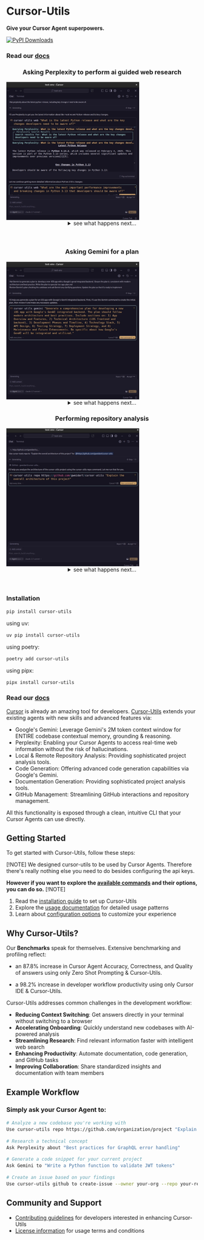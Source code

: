 # Cursor-Utils

**Give your Cursor Agent superpowers.**

[![PyPI Downloads](https://static.pepy.tech/badge/cursor-utils)](https://pypi.org/project/cursor-utils/)

### Read our [docs](https://gweidart.github.io/cursor-utils)

<div align="center">
  <div>
    <h3>Asking Perplexity to perform ai guided web research</h3>
  </div>
  <div style="display: flex;">
    <img width="350" alt="image" src="https://raw.githubusercontent.com/gweidart/cursor-utils/refs/heads/main/assets/perplexity1.jpg" />
  </div>
  <details>
    <summary>see what happens next...</summary>
    <img width="350" alt="image" src="https://raw.githubusercontent.com/gweidart/cursor-utils/refs/heads/main/assets/perplexity2.jpg" />
  </details>
  <br/>
  <br/>
  </div>
</div>

<div align="center">
  <div>
    <h3>Asking Gemini for a plan</h3>
  </div>
  <div style="display: flex;">
    <img width="350" src="https://raw.githubusercontent.com/gweidart/cursor-utils/refs/heads/main/assets/gemini1.jpg" />
  </div>
  <details>
    <summary>see what happens next...</summary>
    <img width="350" alt="image" src="https://raw.githubusercontent.com/gweidart/cursor-utils/refs/heads/main/assets/gemini2.jpg" />
    <details>
      <summary>see what happens next...</summary>
      <img width="350" alt="image" src="https://raw.githubusercontent.com/gweidart/cursor-utils/refs/heads/main/assets/gemini3.jpg" />
    </details>
  <br/>
  <br/>
  </div>
</div>

<div align="center">
  <div>
    <h3>Performing repository analysis</h3>
  </div>
  <div style="display: flex;">
    <img width="350" alt="image" src="https://raw.githubusercontent.com/gweidart/cursor-utils/refs/heads/main/assets/repo1.jpg" />
  </div>
  <details>
    <summary>see what happens next...</summary>
    <img width="350" alt="image" src="https://raw.githubusercontent.com/gweidart/cursor-utils/refs/heads/main/assets/repo2.jpg" />
  </details>
  <br/>
  <br/>
  </div>
</div>

### Installation

```bash
pip install cursor-utils
```
using uv:

```bash
uv pip install cursor-utils
```
using poetry:

```bash
poetry add cursor-utils
```

using pipx:

```bash
pipx install cursor-utils
```

### Read our [docs](https://gweidart.github.io/cursor-utils)

[Cursor](https://www.cursor.com/) is already an amazing tool for developers. [Cursor-Utils](https://github.com/gweidart/cursor-utils) extends your existing agents with new skills and advanced features via:

- Google's Gemini: Leverage Gemini's 2M token context window for ENTIRE codebase contextual memory, grounding & reasoning.
- Perplexity: Enabling your Cursor Agents to access real-time web information without the risk of hallucinations.
- Local & Remote Repository Analysis: Providing sophisticated project analysis tools.
- Code Generation: Offering advanced code generation capabilities via Google's Gemini.
- Documentation Generation: Providing sophisticated project analysis tools.
- GitHub Management: Streamlining GitHub interactions and repository management.

All this functionality is exposed through a clean, intuitive CLI that your Cursor Agents can use directly.

## Getting Started

To get started with Cursor-Utils, follow these steps:

[!NOTE]
We designed cursor-utils to be used by Cursor Agents. Therefore there's really nothing else you need to do besides configuring the api keys. 
   
**However if you want to explore the [available commands](https://gweidart.github.io/cursor-utils/) and their options, you can do so.**
[!NOTE]

1. Read the [installation guide](https://gweidart.github.io/cursor-utils/installation/) to set up Cursor-Utils
2. Explore the [usage documentation](https://gweidart.github.io/cursor-utils/usage/) for detailed usage patterns
3. Learn about [configuration options](https://gweidart.github.io/cursor-utils/commands/config/) to customize your experience

## Why Cursor-Utils?

  Our **Benchmarks** speak for themselves. Extensive benchmarking and profiling reflect:

  - an 87.8% increase in Cursor Agent Accuracy, Correctness, and Quality of answers using only Zero Shot Prompting & Cursor-Utils.

  - a 98.2% increase in developer workflow productivity using only Cursor IDE & Cursor-Utils. 

Cursor-Utils addresses common challenges in the development workflow:

- **Reducing Context Switching**: Get answers directly in your terminal without switching to a browser
- **Accelerating Onboarding**: Quickly understand new codebases with AI-powered analysis
- **Streamlining Research**: Find relevant information faster with intelligent web search
- **Enhancing Productivity**: Automate documentation, code generation, and GitHub tasks
- **Improving Collaboration**: Share standardized insights and documentation with team members

## Example Workflow

### Simply ask your Cursor Agent to:

```bash
# Analyze a new codebase you're working with
Use cursor-utils repo https://github.com/organization/project "Explain the authentication system"
```

```bash
# Research a technical concept
Ask Perplexity about "Best practices for GraphQL error handling"
```

```bash
# Generate a code snippet for your current project
Ask Gemini to "Write a Python function to validate JWT tokens"
```

```bash
# Create an issue based on your findings
Use cursor-utils github to create-issue --owner your-org --repo your-repo --title "Improve JWT validation"
```

## Community and Support

- [Contributing guidelines](https://gweidart.github.io/cursor-utils/contributing/) for developers interested in enhancing Cursor-Utils
- [License information](https://gweidart.github.io/cursor-utils/license/) for usage terms and conditions 